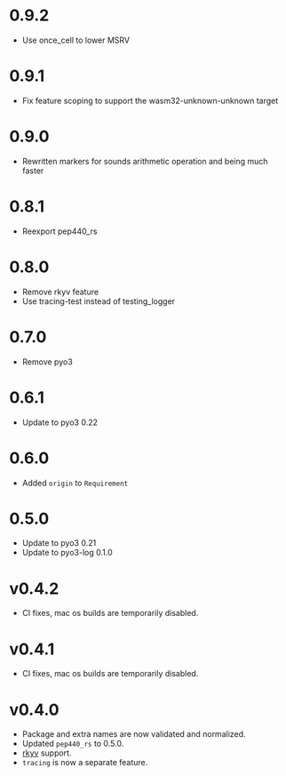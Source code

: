 # 0.9.2

- Use once_cell to lower MSRV

# 0.9.1

- Fix feature scoping to support the wasm32-unknown-unknown target

# 0.9.0

- Rewritten markers for sounds arithmetic operation and being much faster

# 0.8.1

- Reexport pep440_rs

# 0.8.0

- Remove rkyv feature
- Use tracing-test instead of testing_logger

# 0.7.0

- Remove pyo3

# 0.6.1

- Update to pyo3 0.22

# 0.6.0

- Added `origin` to `Requirement`

# 0.5.0

- Update to pyo3 0.21
- Update to pyo3-log 0.1.0

# v0.4.2

- CI fixes, mac os builds are temporarily disabled.

# v0.4.1

- CI fixes, mac os builds are temporarily disabled.

# v0.4.0

- Package and extra names are now validated and normalized.
- Updated `pep440_rs` to 0.5.0.
- [rkyv](https://github.com/rkyv/rkyv) support.
- `tracing` is now a separate feature.
